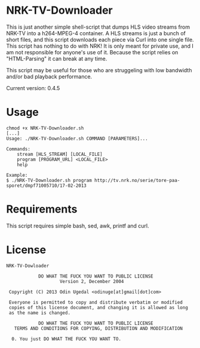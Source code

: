 NRK-TV-Downloader
======================
This is just another simple shell-script that dumps HLS video streams from NRK-TV into a h264-MPEG-4 container.
A HLS streams is just a bunch of short files, and this script downloads each piece via Curl into one single file. 
This script has nothing to do with NRK!
It is only meant for private use, and I am not responsible for anyone's use of it. 
Because the script relies on "HTML-Parsing" it can break at any time.


This script may be useful for those who are struggeling with low bandwidth and/or bad playback performance.

Current version: 0.4.5 

Usage
======================
    chmod +x NRK-TV-Downloader.sh
    [...]
    Usage: ./NRK-TV-Downloader.sh COMMAND [PARAMETERS]...

    Commands:
        stream [HLS_STREAM] [LOCAL_FILE]
        program [PROGRAM_URL] <LOCAL_FILE>
        help 

    Example: 
    $ ./NRK-TV-Downloader.sh program http://tv.nrk.no/serie/tore-paa-sporet/dmpf71005710/17-02-2013 
	

Requirements
======================
This script requires simple bash, sed, awk, printf and curl.

License
======================
    NRK-TV-Dowloader

                DO WHAT THE FUCK YOU WANT TO PUBLIC LICENSE
                        Version 2, December 2004
    
     Copyright (C) 2013 Odin Ugedal <odinuge[at]gmail[dot]com>

     Everyone is permitted to copy and distribute verbatim or modified
     copies of this license document, and changing it is allowed as long
     as the name is changed.

                DO WHAT THE FUCK YOU WANT TO PUBLIC LICENSE
       TERMS AND CONDITIONS FOR COPYING, DISTRIBUTION AND MODIFICATION

      0. You just DO WHAT THE FUCK YOU WANT TO.

		
